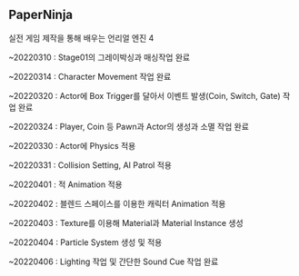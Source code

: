 ## PaperNinja

실전 게임 제작을 통해 배우는 언리얼 엔진 4

~20220310 : Stage01의 그레이박싱과 매싱작업 완료

~20220314 : Character Movement 작업 완료

~20220320 : Actor에 Box Trigger를 달아서 이벤트 발생(Coin, Switch, Gate) 작업 완료

~20220324 : Player, Coin 등 Pawn과 Actor의 생성과 소멸 작업 완료

~20220330 : Actor에 Physics 적용

~20220331 : Collision Setting, AI Patrol 적용

~20220401 : 적 Animation 적용

~20220402 : 블렌드 스페이스를 이용한 캐릭터 Animation 적용

~20220403 : Texture를 이용해 Material과 Material Instance 생성

~20220404 : Particle System 생성 및 적용

~20220406 : Lighting 작업 및 간단한 Sound Cue 작업 완료